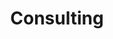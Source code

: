 ---
title: Consulting
description: Contains specific info on New Zelaand specific Small Business considerations.
menu: main
draft: true
---